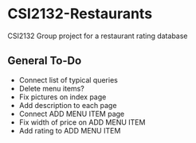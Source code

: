 # CSI2132-Restaurants
CSI2132 Group project for a restaurant rating database

## General To-Do
- Connect list of typical queries
- Delete menu items?
- Fix pictures on index page
- Add description to each page
- Connect ADD MENU ITEM page
- Fix width of price on ADD MENU ITEM
- Add rating to ADD MENU ITEM